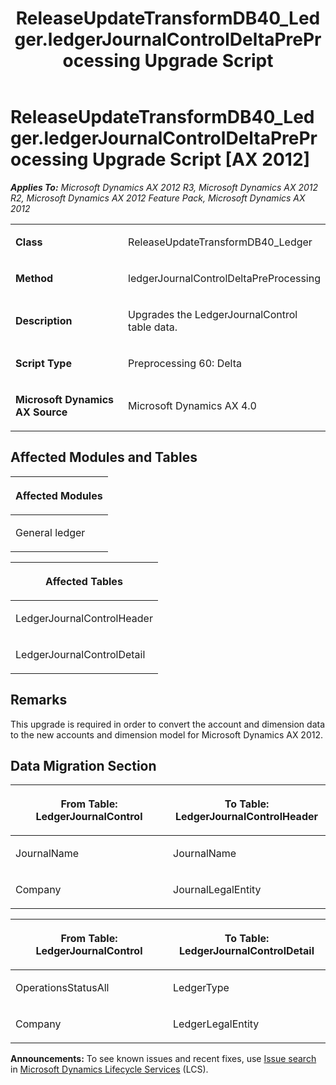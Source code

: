 ﻿---
title: ReleaseUpdateTransformDB40_Ledger.ledgerJournalControlDeltaPreProcessing Upgrade Script
TOCTitle: ReleaseUpdateTransformDB40_Ledger.ledgerJournalControlDeltaPreProcessing Upgrade Script
ms:assetid: 613d7e44-d1ef-c37b-2a78-57652ca10d64
ms:mtpsurl: https://msdn.microsoft.com/en-us/library/JJ719093(v=AX.60)
ms:contentKeyID: 49708633
ms.date: 05/18/2015
mtps_version: v=AX.60
---

# ReleaseUpdateTransformDB40\_Ledger.ledgerJournalControlDeltaPreProcessing Upgrade Script [AX 2012]


_**Applies To:** Microsoft Dynamics AX 2012 R3, Microsoft Dynamics AX 2012 R2, Microsoft Dynamics AX 2012 Feature Pack, Microsoft Dynamics AX 2012_

<table>
<colgroup>
<col style="width: 50%" />
<col style="width: 50%" />
</colgroup>
<tbody>
<tr class="odd">
<td><p><strong>Class</strong></p></td>
<td><p>ReleaseUpdateTransformDB40_Ledger</p></td>
</tr>
<tr class="even">
<td><p><strong>Method</strong></p></td>
<td><p>ledgerJournalControlDeltaPreProcessing</p></td>
</tr>
<tr class="odd">
<td><p><strong>Description</strong></p></td>
<td><p>Upgrades the LedgerJournalControl table data.</p></td>
</tr>
<tr class="even">
<td><p><strong>Script Type</strong></p></td>
<td><p>Preprocessing 60: Delta</p></td>
</tr>
<tr class="odd">
<td><p><strong>Microsoft Dynamics AX Source</strong></p></td>
<td><p>Microsoft Dynamics AX 4.0</p></td>
</tr>
</tbody>
</table>


## Affected Modules and Tables

<table>
<colgroup>
<col style="width: 100%" />
</colgroup>
<thead>
<tr class="header">
<th><p>Affected Modules</p></th>
</tr>
</thead>
<tbody>
<tr class="odd">
<td><p>General ledger</p></td>
</tr>
</tbody>
</table>


<table>
<colgroup>
<col style="width: 100%" />
</colgroup>
<thead>
<tr class="header">
<th><p>Affected Tables</p></th>
</tr>
</thead>
<tbody>
<tr class="odd">
<td><p>LedgerJournalControlHeader</p></td>
</tr>
<tr class="even">
<td><p>LedgerJournalControlDetail</p></td>
</tr>
</tbody>
</table>


## Remarks

This upgrade is required in order to convert the account and dimension data to the new accounts and dimension model for Microsoft Dynamics AX 2012.

## Data Migration Section

<table>
<colgroup>
<col style="width: 50%" />
<col style="width: 50%" />
</colgroup>
<thead>
<tr class="header">
<th><p>From Table: LedgerJournalControl</p></th>
<th><p>To Table: LedgerJournalControlHeader</p></th>
</tr>
</thead>
<tbody>
<tr class="odd">
<td><p>JournalName</p></td>
<td><p>JournalName</p></td>
</tr>
<tr class="even">
<td><p>Company</p></td>
<td><p>JournalLegalEntity</p></td>
</tr>
</tbody>
</table>


<table>
<colgroup>
<col style="width: 50%" />
<col style="width: 50%" />
</colgroup>
<thead>
<tr class="header">
<th><p>From Table: LedgerJournalControl</p></th>
<th><p>To Table: LedgerJournalControlDetail</p></th>
</tr>
</thead>
<tbody>
<tr class="odd">
<td><p>OperationsStatusAll</p></td>
<td><p>LedgerType</p></td>
</tr>
<tr class="even">
<td><p>Company</p></td>
<td><p>LedgerLegalEntity</p></td>
</tr>
</tbody>
</table>

  
**Announcements:** To see known issues and recent fixes, use [Issue search](http://go.microsoft.com/fwlink/?linkid=389258) in [Microsoft Dynamics Lifecycle Services](http://go.microsoft.com/fwlink/?linkid=306505) (LCS).


